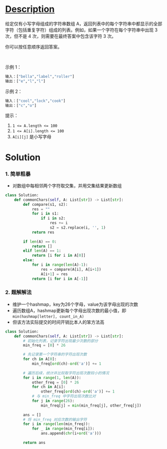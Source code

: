 # [Description](https://leetcode-cn.com/problems/find-common-characters)
给定仅有小写字母组成的字符串数组 A，返回列表中的每个字符串中都显示的全部字符（包括重复字符）组成的列表。例如，如果一个字符在每个字符串中出现 3 次，但不是 4 次，则需要在最终答案中包含该字符 3 次。

你可以按任意顺序返回答案。

 

示例 1：
```python
输入：["bella","label","roller"]
输出：["e","l","l"]
```
示例 2：
```python
输入：["cool","lock","cook"]
输出：["c","o"]
```

提示：

1. ```1 <= A.length <= 100```
2. ```1 <= A[i].length <= 100```
3. ```A[i][j]``` 是小写字母



# Solution
### 1. 简单粗暴
- 对数组中每相邻两个字符取交集，并用交集结果更新数组
```python
class Solution:
    def commonChars(self, A: List[str]) -> List[str]:
        def compare(s1, s2):
            res = ""
            for i in s1:
                if i in s2:
                    res += i
                    s2 = s2.replace(i, '', 1)
            return res
        
        if len(A) == 0:
            return []
        elif len(A) == 1:
            return [i for i in A[0]]
        else:
            for i in range(len(A)-1):
                res = compare(A[i], A[i+1])
                A[i+1] = res
            return [i for i in A[-1]]
```
### 2. 题解解法
- 维护一个hashmap，key为26个字母，value为该字母出现的次数
- 遍历数组A，hashmap更新每个字母出现次数的最小值，即```min(hashmap[letter], count_in_A)```
- 但该方法实际提交的时间开销比本人的笨方法高
```python
class Solution:
    def commonChars(self, A: List[str]) -> List[str]:
        # 初始化列表，记录字符出现最少次数的部分
        min_freq = [0] * 26

        # 先记录第一个字符串的字符出现次数
        for ch in A[0]:
            min_freq[ord(ch)-ord('a')] += 1
        
        # 遍历后续，统计并比较取字符出现次数较小的情况
        for i in range(1, len(A)):
            other_freq = [0] * 26
            for ch in A[i]:
                other_freq[ord(ch)-ord('a')] += 1
            # 与 min_freq 中字符出现次数比对
            for j in range(26):
                min_freq[j] = min(min_freq[j], other_freq[j])
        
        ans = []
        # 将 min_freq 对应次数的输出字符
        for i in range(len(min_freq)):
            for _ in range(min_freq[i]):
                ans.append(chr(i+ord('a')))
        
        return ans

```